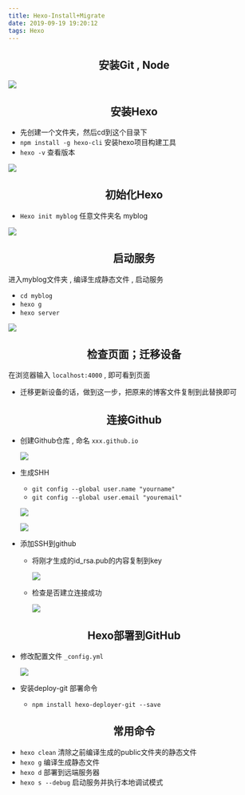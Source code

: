 ```yaml
---
title: Hexo-Install+Migrate
date: 2019-09-19 19:20:12
tags: Hexo
---
```


## <center>安装Git , Node</center>

![](/images/Hexo-IM/01.png)

## <center>安装Hexo</center>

- 先创建一个文件夹，然后cd到这个目录下
- `npm install -g hexo-cli`    安装hexo项目构建工具
- `hexo -v`     查看版本

![](/images/Hexo-IM/02.png)

<!-- more -->
## <center>初始化Hexo</center>

- `Hexo init myblog`    任意文件夹名 myblog

![](/images/Hexo-IM/03.png)


## <center>启动服务</center>

进入myblog文件夹 , 编译生成静态文件 , 启动服务

- `cd myblog`
- `hexo g`
- `hexo server`

![](/images/Hexo-IM/04.png)


## <center>检查页面；迁移设备</center>

在浏览器输入 `localhost:4000` , 即可看到页面

+ 迁移更新设备的话，做到这一步，把原来的博客文件复制到此替换即可

## <center>连接Github</center>

* 创建Github仓库 , 命名 `xxx.github.io`

    ![](/images/Hexo-IM/05.png)

* 生成SHH

    - `git config --global user.name "yourname"`
    - `git config --global user.email "youremail"`
    
    ![](/images/Hexo-IM/06.png)
    
    ![](/images/Hexo-IM/07.png)

* 添加SSH到github

    - 将刚才生成的id_rsa.pub的内容复制到key

        ![](/images/Hexo-IM/08.png)

    - 检查是否建立连接成功
    
        ![](/images/Hexo-IM/09.png)

## <center>Hexo部署到GitHub</center>

* 修改配置文件 `_config.yml`

    ![](/images/Hexo-IM/10.png)

* 安装deploy-git 部署命令

    - `npm install hexo-deployer-git --save`

## <center>常用命令</center>

- `hexo clean`        清除之前编译生成的public文件夹的静态文件
- `hexo g`            编译生成静态文件      
- `hexo d`            部署到远端服务器
- `hexo s --debug`    启动服务并执行本地调试模式